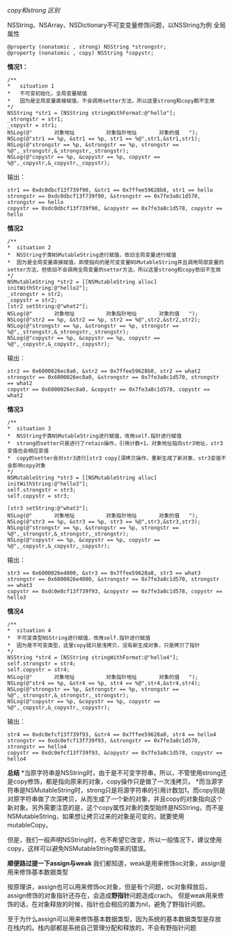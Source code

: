 *copy和strong 区别*

NSString、NSArray、NSDictionary不可变变量修饰问题，以NSString为例
全局属性
```
@property (nonatomic , strong) NSString *strongstr;
@property (nonatomic , copy) NSString *copystr;
```

**情况1：**
```
/**
*   situation 1
*   不可变初始化，全局变量赋值
*   因为是全局变量直接赋值，不会调用setter方法，所以这里strong和copy都不生效
*/
NSString *str1 = [NSString stringWithFormat:@"hello"];
_strongstr = str1;
_copystr = str1;
NSLog(@"       对象地址          对象指针地址       对象的值   ");
NSLog(@"str1 == %p, &str1 == %p, str1 == %@",str1,&str1,str1);
NSLog(@"strongstr == %p, &strongstr == %p, strongstr == %@",_strongstr,&_strongstr,_strongstr);
NSLog(@"copystr == %p, &copystr == %p, copystr == %@",_copystr,&_copystr,_copystr);
```
输出：
```
str1 == 0xdc0dbcf13f739f90, &str1 == 0x7ffee59628b8, str1 == hello
strongstr == 0xdc0dbcf13f739f90, &strongstr == 0x7fe3a8c1d570, strongstr == hello
copystr == 0xdc0dbcf13f739f90, &copystr == 0x7fe3a8c1d578, copystr == hello

```

**情况2**
```
/**
*  situation 2
*  NSString子类NSMutableString进行赋值，依旧全局变量进行赋值
*  因为是全局变量直接赋值，即使指向的是可变变量NSMutableString并且调用局部变量的setter方法，但依旧不会调用全局变量的setter方法，所以这里strong和copy依旧不生效
*/
NSMutableString *str2 = [[NSMutableString alloc] initWithString:@"hello2"];
_strongstr = str2;
_copystr = str2;
[str2 setString:@"what2"];
NSLog(@"       对象地址          对象指针地址       对象的值   ");
NSLog(@"str2 == %p, &str2 == %p, str2 == %@",str2,&str2,str2);
NSLog(@"strongstr == %p, &strongstr == %p, strongstr == %@",_strongstr,&_strongstr,_strongstr);
NSLog(@"copystr == %p, &copystr == %p, copystr == %@",_copystr,&_copystr,_copystr);
```
输出：
```
str2 == 0x6000026ec8a0, &str2 == 0x7ffee59628b0, str2 == what2
strongstr == 0x6000026ec8a0, &strongstr == 0x7fe3a8c1d570, strongstr == what2
copystr == 0x6000026ec8a0, &copystr == 0x7fe3a8c1d578, copystr == what2
```

**情况3**
```
/**
*  situation 3
*  NSString子类NSMutableString进行赋值，改用self.指针进行赋值
*  strong的setter只是进行了retain操作，引用计数+1，对象地址指向str3地址，str3变值也会相应变值
*  copy的setter会对str3进行[str3 copy]深拷贝操作，重新生成了新对象，str3变值不会影响copy对象
*/
NSMutableString *str3 = [[NSMutableString alloc] initWithString:@"hello3"];
self.strongstr = str3;
self.copystr = str3;

[str3 setString:@"what3"];
NSLog(@"       对象地址          对象指针地址       对象的值   ");
NSLog(@"str3 == %p, &str3 == %p, str3 == %@",str3,&str3,str3);
NSLog(@"strongstr == %p, &strongstr == %p, strongstr == %@",_strongstr,&_strongstr,_strongstr);
NSLog(@"copystr == %p, &copystr == %p, copystr == %@",_copystr,&_copystr,_copystr);
```
输出：
```
str3 == 0x6000026e4000, &str3 == 0x7ffee59628a8, str3 == what3
strongstr == 0x6000026e4000, &strongstr == 0x7fe3a8c1d570, strongstr == what3
copystr == 0xdc0e8cf13f739f93, &copystr == 0x7fe3a8c1d578, copystr == hello3
```

**情况4**
```
/**
*  situation 4
*  不可变类型NSString进行赋值，改用self.指针进行赋值
*  因为是不可变类型，这里copy就只是浅拷贝，没有新生成对象，只是拷贝了指针
*/
NSString *str4 = [NSString stringWithFormat:@"hello4"];
self.strongstr = str4;
self.copystr = str4;
NSLog(@"       对象地址          对象指针地址       对象的值   ");
NSLog(@"str4 == %p, &str4 == %p, str4 == %@",str4,&str4,str4);
NSLog(@"strongstr == %p, &strongstr == %p, strongstr == %@",_strongstr,&_strongstr,_strongstr);
NSLog(@"copystr == %p, &copystr == %p, copystr == %@",_copystr,&_copystr,_copystr);
```
输出：
```
str4 == 0xdc0efcf13f739f93, &str4 == 0x7ffee59628a0, str4 == hello4
strongstr == 0xdc0efcf13f739f93, &strongstr == 0x7fe3a8c1d570, strongstr == hello4
copystr == 0xdc0efcf13f739f93, &copystr == 0x7fe3a8c1d578, copystr == hello4
```

**总结**
*当原字符串是NSString时，由于是不可变字符串，所以，不管使用strong还是copy修饰，都是指向原来的对象，copy操作只是做了一次浅拷贝。
*而当源字符串是NSMutableString时，strong只是将源字符串的引用计数加1，而copy则是对原字符串做了次深拷贝，从而生成了一个新的对象，并且copy的对象指向这个新对象。另外需要注意的是，这个copy属性对象的类型始终是NSString，而不是NSMutableString，如果想让拷贝过来的对象是可变的，就要使用mutableCopy。

但是，我们一般声明NSString时，也不希望它改变，所以一般情况下，建议使用copy，这样可以避免NSMutableString带来的错误。



**顺便路过提一下assign与weak**
我们都知道，weak是用来修饰oc对象，assign是用来修饰基本数据类型

按原理讲，assign也可以用来修饰oc对象，但是有个问题，oc对象释放后，assign修饰的对象指针还存在，会造成**野指针**问题造成crach。
但是weak用来修饰的话，在对象释放的时候，指针也会相应的置为nil，避免了野指针问题。

至于为什么assign可以用来修饰基本数据类型，因为系统的基本数据类型是存放在栈内的。栈内部都是系统自己管理分配和释放的，不会有野指针问题
